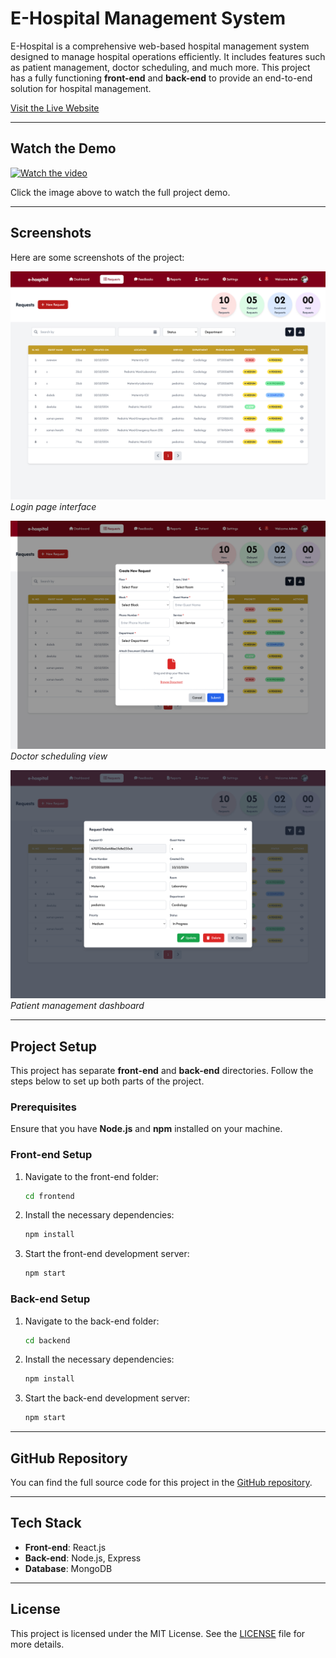 # E-Hospital Management System

E-Hospital is a comprehensive web-based hospital management system designed to manage hospital operations efficiently. It includes features such as patient management, doctor scheduling, and much more. This project has a fully functioning **front-end** and **back-end** to provide an end-to-end solution for hospital management.

[Visit the Live Website](https://skilltest01.netlify.app)

---

## Watch the Demo

[![Watch the video](https://i.ibb.co/3mTRQs5/istockphoto-1307786410-640x640.jpg)](https://youtu.be/9VzuVGOpdMw)



Click the image above to watch the full project demo.

---

## Screenshots

Here are some screenshots of the project:

![Screenshot 1](images/01.png)
*Login page interface*

![Screenshot 2](images/02.png)
*Doctor scheduling view*

![Screenshot 3](images/03.png)
*Patient management dashboard*

---

## Project Setup

This project has separate **front-end** and **back-end** directories. Follow the steps below to set up both parts of the project.

### Prerequisites

Ensure that you have **Node.js** and **npm** installed on your machine.

### Front-end Setup

1. Navigate to the front-end folder:

    ```bash
    cd frontend
    ```

2. Install the necessary dependencies:

    ```bash
    npm install
    ```

3. Start the front-end development server:

    ```bash
    npm start
    ```

### Back-end Setup

1. Navigate to the back-end folder:

    ```bash
    cd backend
    ```

2. Install the necessary dependencies:

    ```bash
    npm install
    ```

3. Start the back-end development server:

    ```bash
    npm start
    ```

---

## GitHub Repository

You can find the full source code for this project in the [GitHub repository](https://github.com/DeelakaLakpura/E-Hospital).

---

## Tech Stack

- **Front-end**: React.js
- **Back-end**: Node.js, Express
- **Database**: MongoDB


---

## License

This project is licensed under the MIT License. See the [LICENSE](LICENSE) file for more details.
